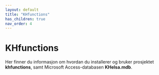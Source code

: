 ```yaml
---
layout: default
title: "KHfunctions"
has_children: true
nav_order: 4
---
```


# KHfunctions

Her finner du informasjon om hvordan du installerer og bruker prosjektet **khfunctions**, samt Microsoft Access-databasen **KHelsa.mdb**.



